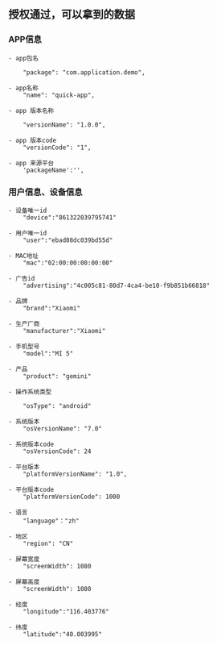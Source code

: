 ## 授权通过，可以拿到的数据

### APP信息
    - app包名

        "package": "com.application.demo",
    
    - app名称    
        "name": "quick-app",
    
    - app 版本名称 

        "versionName": "1.0.0",
    
    - app 版本code
        "versionCode": "1",
    
    - app 来源平台
        'packageName':'',

### 用户信息、设备信息

    - 设备唯一id 
        "device":"861322039795741" 

    - 用户唯一id
        "user":"ebad08dc039bd55d"

    - MAC地址
        "mac":"02:00:00:00:00:00"

    - 广告id
        "advertising":"4c005c81-80d7-4ca4-be10-f9b851b66818"

    - 品牌
        "brand":"Xiaomi"
    
    - 生产厂商
        "manufacturer":"Xiaomi"
    
    - 手机型号
        "model":"MI 5"
    
    - 产品
        "product": "gemini"
    
    - 操作系统类型
        
	    "osType": "android" 

    - 系统版本        
	    "osVersionName": "7.0"

    - 系统版本code    
	    "osVersionCode": 24
    
    - 平台版本  
	    "platformVersionName": "1.0",
    
    - 平台版本code 
	    "platformVersionCode": 1000 

    - 语言
        "language"："zh"

    - 地区
        "region": "CN"
    
    - 屏幕宽度
        "screenWidth": 1080
    
    - 屏幕高度
        "screenWidth": 1080

    - 经度
        "longitude":"116.403776"
    
    - 纬度
        "latitude":"40.003995"

